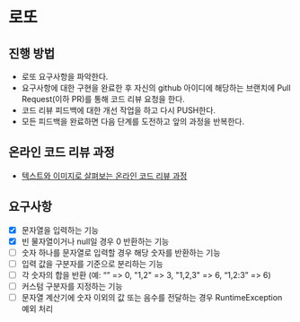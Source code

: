 # 로또
## 진행 방법
* 로또 요구사항을 파악한다.
* 요구사항에 대한 구현을 완료한 후 자신의 github 아이디에 해당하는 브랜치에 Pull Request(이하 PR)를 통해 코드 리뷰 요청을 한다.
* 코드 리뷰 피드백에 대한 개선 작업을 하고 다시 PUSH한다.
* 모든 피드백을 완료하면 다음 단계를 도전하고 앞의 과정을 반복한다.

## 온라인 코드 리뷰 과정
* [텍스트와 이미지로 살펴보는 온라인 코드 리뷰 과정](https://github.com/next-step/nextstep-docs/tree/master/codereview)

## 요구사항
- [x] 문자열을 입력하는 기능
- [x] 빈 물자열이거나 null일 경우 0 반환하는 기능
- [ ] 숫자 하나를 문자열로 입력할 경우 해당 숫자를 반환하는 기능
- [ ] 입력 값을 구분자를 기준으로 분리하는 기능
- [ ] 각 숫자의 합을 반환 (예: “” => 0, "1,2" => 3, "1,2,3" => 6, “1,2:3” => 6)
- [ ] 커스텀 구분자를 지정하는 기능
- [ ] 문자열 계산기에 숫자 이외의 값 또는 음수를 전달하는 경우 RuntimeException 예외 처리
